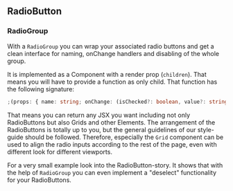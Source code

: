## RadioButton

### RadioGroup

With a `RadioGroup` you can wrap your associated radio buttons and get a clean interface for naming, onChange handlers and disabling of the whole group.

It is implemented as a Component with a render prop (`children`). That means you will have to provide a function as only child. That function has the following signature:

```typescript
;(props: { name: string; onChange: (isChecked?: boolean, value?: string) => void; selected: string }) => React.Element
```

That means you can return any JSX you want including not only RadioButtons but also Grids and other Elements. The arrangement of the RadioButtons is totally up to you, but the general guidelines of our style-guide should be followed. Therefore, especially the `Grid` component can be used to align the radio inputs according to the rest of the page, even with different look for different viewports.

For a very small example look into the RadioButton-story. It shows that with the help of `RadioGroup` you can even implement a "deselect" functionality for your RadioButtons.
